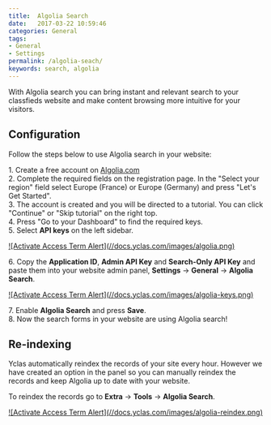 ```yaml
---
title:  Algolia Search
date:   2017-03-22 10:59:46
categories: General
tags: 
- General
- Settings
permalink: /algolia-seach/
keywords: search, algolia
---
```

With Algolia search you can bring instant and relevant search to your classfieds website and make content browsing more intuitive for your visitors.

## Configuration

Follow the steps below to use Algolia search in your website:

1\. Create a free account on [Algolia.com](https://www.algolia.com)<br>
2\. Complete the required fields on the registration page. In the "Select your region" field select Europe (France) or Europe (Germany) and press "Let's Get Started".<br>
3\. The account is created and you will be directed to a tutorial. You can click "Continue" or "Skip tutorial" on the right top.<br>
4\. Press "Go to your Dashboard" to find the required keys.<br>
5\. Select **API keys** on the left sidebar.<br>

<a href="//docs.yclas.com/images/algolia.png" class="thumbnail gallery-item" data-gallery>
![Activate Access Term Alert](//docs.yclas.com/images/algolia.png)
</a>

6\. Copy the **Application ID**, **Admin API Key** and **Search-Only API Key** and paste them into your website admin panel, **Settings** -> **General** -> **Algolia Search**.

<a href="//docs.yclas.com/images/algolia-keys.png" class="thumbnail gallery-item" data-gallery>
![Activate Access Term Alert](//docs.yclas.com/images/algolia-keys.png)
</a>

7\. Enable **Algolia Search** and press **Save**.<br>
8\. Now the search forms in your website are using Algolia search!

## Re-indexing

Yclas automatically reindex the records of your site every hour. However we have created an option in the panel so you can manually reindex the records and keep Algolia up to date with your website.

To reindex the records go to **Extra** -> **Tools** -> **Algolia Search**. 

<a href="//docs.yclas.com/images/algolia-reindex.png" class="thumbnail gallery-item" data-gallery>
![Activate Access Term Alert](//docs.yclas.com/images/algolia-reindex.png)
</a>
